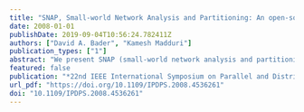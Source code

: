 ```yaml
---
title: "SNAP, Small-world Network Analysis and Partitioning: An open-source parallel graph framework for the exploration of large-scale networks"
date: 2008-01-01
publishDate: 2019-09-04T10:56:24.782411Z
authors: ["David A. Bader", "Kamesh Madduri"]
publication_types: ["1"]
abstract: "We present SNAP (small-world network analysis and partitioning), an open-source graph framework for exploratory study and partitioning of large-scale networks. To illustrate the capability of SNAP, we discuss the design, implementation, and performance of three novel parallel community detection algorithms that optimize modularity, a popular measure for clustering quality in social network analysis. In order to achieve scalable parallel performance, we exploit typical network characteristics of small-world networks, such as the low graph diameter, sparse connectivity, and skewed degree distribution. We conduct an extensive experimental study on real-world graph instances and demonstrate that our parallel schemes, coupled with aggressive algorithm engineering for small-world networks, give significant running time improvements over existing modularity-based clustering heuristics, with little or no loss in clustering quality. For instance, our divisive clustering approach based on approximate edge betweenness centrality is more than two orders of magnitude faster than a competing greedy approach, for a variety of large graph instances on the Sun Fire T2000 multicore system. SNAP also contains parallel implementations of fundamental graph-theoretic kernels and topological analysis metrics (e.g., breadth-first search, connected components, vertex and edge centrality) that are optimized for small- world networks. The SNAP framework is extensible; the graph kernels are modular, portable across shared memory multicore and symmetric multiprocessor systems, and simplify the design of high-level domain-specific applications."
featured: false
publication: "*22nd IEEE International Symposium on Parallel and Distributed Processing, IPDPS 2008, Miami, Florida USA, April 14-18, 2008*"
url_pdf: "https://doi.org/10.1109/IPDPS.2008.4536261"
doi: "10.1109/IPDPS.2008.4536261"
---
```


